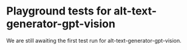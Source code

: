 # Playground tests for alt-text-generator-gpt-vision
We are still awaiting the first test run for alt-text-generator-gpt-vision.

